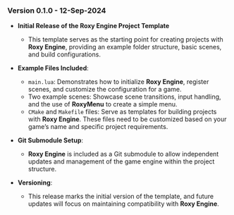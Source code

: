 ### Version 0.1.0 - 12-Sep-2024

- **Initial Release of the Roxy Engine Project Template**
  - This template serves as the starting point for creating projects with **Roxy Engine**, providing an example folder structure, basic scenes, and build configurations.
  
- **Example Files Included**:
  - `main.lua`: Demonstrates how to initialize **Roxy Engine**, register scenes, and customize the configuration for a game.
  - Two example scenes: Showcase scene transitions, input handling, and the use of **RoxyMenu** to create a simple menu.
  - `CMake` and `Makefile` files: Serve as templates for building projects with **Roxy Engine**. These files need to be customized based on your game’s name and specific project requirements.

- **Git Submodule Setup**:
  - **Roxy Engine** is included as a Git submodule to allow independent updates and management of the game engine within the project structure.

- **Versioning**:
  - This release marks the initial version of the template, and future updates will focus on maintaining compatibility with **Roxy Engine**.
